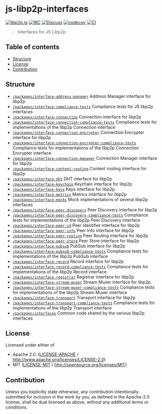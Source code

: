 # js-libp2p-interfaces <!-- omit in toc -->

[![libp2p.io](https://img.shields.io/badge/project-libp2p-yellow.svg?style=flat-square)](http://libp2p.io/)
[![IRC](https://img.shields.io/badge/freenode-%23libp2p-yellow.svg?style=flat-square)](http://webchat.freenode.net/?channels=%23libp2p)
[![Discuss](https://img.shields.io/discourse/https/discuss.libp2p.io/posts.svg?style=flat-square)](https://discuss.libp2p.io)
[![codecov](https://img.shields.io/codecov/c/github/libp2p/js-libp2p-interfaces.svg?style=flat-square)](https://codecov.io/gh/libp2p/js-libp2p-interfaces)
[![CI](https://img.shields.io/github/workflow/status/libp2p/js-libp2p-interfaces/test%20&%20maybe%20release/master?style=flat-square)](https://github.com/libp2p/js-libp2p-interfaces/actions/workflows/js-test-and-release.yml)

> Interfaces for JS Libp2p

## Table of contents <!-- omit in toc -->

- [Structure](#structure)
- [License](#license)
- [Contribution](#contribution)

## Structure

- [`/packages/interface-address-manager`](./packages/interface-address-manager) Address Manager interface for libp2p
- [`/packages/interface-compliance-tests`](./packages/interface-compliance-tests) Compliance tests for JS libp2p interfaces
- [`/packages/interface-connection`](./packages/interface-connection) Connection interface for libp2p
- [`/packages/interface-connection-compliance-tests`](./packages/interface-connection-compliance-tests) Compliance tests for implementations of the libp2p Connection interface
- [`/packages/interface-connection-encrypter`](./packages/interface-connection-encrypter) Connection Encrypter interface for libp2p
- [`/packages/interface-connection-encrypter-compliance-tests`](./packages/interface-connection-encrypter-compliance-tests) Compliance tests for implementations of the libp2p Connection Encrypter interface
- [`/packages/interface-connection-manager`](./packages/interface-connection-manager) Connection Manager interface for libp2p
- [`/packages/interface-content-routing`](./packages/interface-content-routing) Content routing interface for libp2p
- [`/packages/interface-dht`](./packages/interface-dht) DHT interface for libp2p
- [`/packages/interface-keychain`](./packages/interface-keychain) Keychain interface for libp2p
- [`/packages/interface-keys`](./packages/interface-keys) Keys interface for libp2p
- [`/packages/interface-metrics`](./packages/interface-metrics) Metrics interface for libp2p
- [`/packages/interface-mocks`](./packages/interface-mocks) Mock implementations of several libp2p interfaces
- [`/packages/interface-peer-discovery`](./packages/interface-peer-discovery) Peer Discovery interface for libp2p
- [`/packages/interface-peer-discovery-compliance-tests`](./packages/interface-peer-discovery-compliance-tests) Compliance tests for implementations of the libp2p Peer Discovery interface
- [`/packages/interface-peer-id`](./packages/interface-peer-id) Peer Identifier interface for libp2p
- [`/packages/interface-peer-info`](./packages/interface-peer-info) Peer Info interface for libp2p
- [`/packages/interface-peer-routing`](./packages/interface-peer-routing) Peer Routing interface for libp2p
- [`/packages/interface-peer-store`](./packages/interface-peer-store) Peer Store interface for libp2p
- [`/packages/interface-pubsub`](./packages/interface-pubsub) PubSub interface for libp2p
- [`/packages/interface-pubsub-compliance-tests`](./packages/interface-pubsub-compliance-tests) Compliance tests for implementations of the libp2p PubSub interface
- [`/packages/interface-record`](./packages/interface-record) Record interface for libp2p
- [`/packages/interface-record-compliance-tests`](./packages/interface-record-compliance-tests) Compliance tests for implementations of the libp2p Record interface
- [`/packages/interface-registrar`](./packages/interface-registrar) Registrar interface for libp2p
- [`/packages/interface-stream-muxer`](./packages/interface-stream-muxer) Stream Muxer interface for libp2p
- [`/packages/interface-stream-muxer-compliance-tests`](./packages/interface-stream-muxer-compliance-tests) Compliance tests for implementations of the libp2p Stream Muxer interface
- [`/packages/interface-transport`](./packages/interface-transport) Transport interface for libp2p
- [`/packages/interface-transport-compliance-tests`](./packages/interface-transport-compliance-tests) Compliance tests for implementations of the libp2p Transport interface
- [`/packages/interfaces`](./packages/interfaces) Common code shared by the various libp2p interfaces

## License

Licensed under either of

- Apache 2.0, ([LICENSE-APACHE](LICENSE-APACHE) / <http://www.apache.org/licenses/LICENSE-2.0>)
- MIT ([LICENSE-MIT](LICENSE-MIT) / <http://opensource.org/licenses/MIT>)

## Contribution

Unless you explicitly state otherwise, any contribution intentionally submitted for inclusion in the work by you, as defined in the Apache-2.0 license, shall be dual licensed as above, without any additional terms or conditions.
